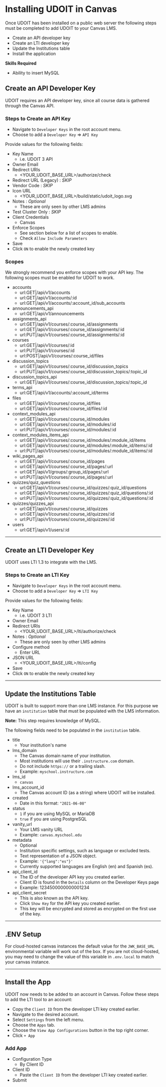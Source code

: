 # Installing UDOIT in Canvas
Once UDOIT has been installed on a public web server the following steps must be completed to add UDOIT to your Canvas LMS.
* Create an API developer key
* Create an LTI developer key
* Update the Institutions table
* Install the application

**Skills Required**
* Ability to insert MySQL

## Create an API Developer Key
UDOIT requires an API developer key, since all course data is gathered through the Canvas API.

### Steps to Create an API Key
* Navigate to `Developer Keys` in the root account menu.
* Choose to add a `Developer Key` => `API Key`

Provide values for the following fields:
* Key Name
    * i.e. UDOIT 3 API
* Owner Email
* Redirect URIs
    * <YOUR_UDOIT_BASE_URL>/authorize/check
* Redirect URL (Legacy) : *SKIP*
* Vendor Code : *SKIP*
* Icon URL
    * <YOUR_UDOIT_BASE_URL>/build/static/udoit_logo.svg
* Notes : *Optional*
    * These are only seen by other LMS admins
* Test Cluster Only : *SKIP*
* Client Credentials
    * Canvas
* Enforce Scopes
    * See section below for a list of scopes to enable.
    * Check `Allow Include Parameters`
* Save
* Click `ON` to enable the newly created key

### Scopes
We strongly recommend you enforce scopes with your API key. The following scopes must be enabled for UDOIT to work.

* accounts
    * url:GET|/api/v1/accounts
    * url:GET|/api/v1/accounts/:id
    * url:GET|/api/v1/accounts/:account_id/sub_accounts
* announcements_api
    * url:GET|/api/v1/announcements
* assignments_api
    * url:GET|/api/v1/courses/:course_id/assignments
    * url:GET|/api/v1/courses/:course_id/assignments/:id
    * url:PUT|/api/v1/courses/:course_id/assignments/:id
* courses
    * url:GET|/api/v1/courses/:id
    * url:PUT|/api/v1/courses/:id
    * url:POST|/api/v1/courses/:course_id/files
* discussion_topics
    * url:GET|/api/v1/courses/:course_id/discussion_topics
    * url:PUT|/api/v1/courses/:course_id/discussion_topics/:topic_id
* discussion_topics_api
    * url:GET|/api/v1/courses/:course_id/discussion_topics/:topic_id
* terms_api
    * url:GET|/api/v1/accounts/:account_id/terms
* files
    * url:GET|/api/v1/courses/:course_id/files
    * url:GET|/api/v1/courses/:course_id/files/:id
* context_modules_api
    * url:GET|/api/v1/courses/:course_id/modules
    * url:GET|/api/v1/courses/:course_id/modules/:id
    * url:PUT|/api/v1/courses/:course_id/modules/:id
* context_modules_items_api
    * url:GET|/api/v1/courses/:course_id/modules/:module_id/items
    * url:GET|/api/v1/courses/:course_id/modules/:module_id/items/:id
    * url:PUT|/api/v1/courses/:course_id/modules/:module_id/items/:id
* wiki_pages_api
    * url:GET|/api/v1/courses/:course_id/pages
    * url:GET|/api/v1/courses/:course_id/pages/:url
    * url:GET|/api/v1/groups/:group_id/pages/:url
    * url:PUT|/api/v1/courses/:course_id/pages/:url
* quizzes/quiz_questions
    * url:GET|/api/v1/courses/:course_id/quizzes/:quiz_id/questions
    * url:GET|/api/v1/courses/:course_id/quizzes/:quiz_id/questions/:id
    * url:PUT|/api/v1/courses/:course_id/quizzes/:quiz_id/questions/:id
* quizzes/quizzes_api
    * url:GET|/api/v1/courses/:course_id/quizzes
    * url:GET|/api/v1/courses/:course_id/quizzes/:id
    * url:PUT|/api/v1/courses/:course_id/quizzes/:id
 * users
    * url:GET|/api/v1/users/:id

---
## Create an LTI Developer Key
UDOIT uses LTI 1.3 to integrate with the LMS.

### Steps to Create an LTI Key
* Navigate to `Developer Keys` in the root account menu.
* Choose to add a `Developer Key` => `LTI Key`

Provide values for the following fields:
* Key Name
    * i.e. UDOIT 3 LTI
* Owner Email
* Redirect URIs
    * <YOUR_UDOIT_BASE_URL>/lti/authorize/check
* Notes : *Optional*
    * These are only seen by other LMS admins
* Configure method
    * Enter URL
* JSON URL
    * <YOUR_UDOIT_BASE_URL>/lti/config
* Save
* Click `ON` to enable the newly created key

---
## Update the Institutions Table
UDOIT is built to support more than one LMS instance. For this purpose we have an `institution` table that must be populated with the LMS information.

**Note:** This step requires knowledge of MySQL.

The following fields need to be populated in the `institution` table.
* title
    * Your institution's name
* lms_domain
    * The Canvas domain name of your institution.
    * Most institutions will use their `.instructure.com` domain.
    * Do not include `https://` or a trailing slash.
    * Example: `myschool.instructure.com`
* lms_id
    * `canvas`
* lms_account_id
    * The Canvas account ID (as a string) where UDOIT will be installed.
* created
    * Date in this format: `"2021-06-08"`
* status
    * `1` if you are using MySQL or MariaDB
    * `true` if you are using PostgreSQL
* vanity_url
    * Your LMS vanity URL
    * Example: `canvas.myschool.edu`
* metadata
    * Optional
    * Institution specific settings, such as language or excluded tests.
    * Text representation of a JSON object.
    * Example: `'{"lang":"es"}'`
    * Currently supported languages are English (en) and Spanish (es).
* api_client_id
    * The ID of the developer API key you created earlier.
    * Client ID is found in the `Details` column on the Developer Keys page
    * Example: 1234500000000001234
* api_client_secret
    * This is also known as the API key.
    * Click `Show Key` for the API key you created earlier.
    * This key will be encrypted and stored as encrypted on the first use of the key.

---
## .ENV Setup
For cloud-hosted canvas instances the default value for the `JWK_BASE_URL` environmental variable will work out of the box. If you are not cloud-hosted, you may need to change the value of this variable in `.env.local` to match your canvas instance.

---
## Install the App
UDOIT now needs to be added to an account in Canvas. Follow these steps to add the LTI tool to an account:
* Copy the `Client ID` from the developer LTI key created earlier.
* Navigate to the desired account.
* Select `Settings` from the left menu.
* Choose the `Apps` tab.
* Choose the `View App Configurations` button in the top right corner.
* Click `+ App`

### Add App
* Configuration Type
    * By Client ID
* Client ID
    * Paste the `Client ID` from the developer LTI key created earlier.
* Submit
